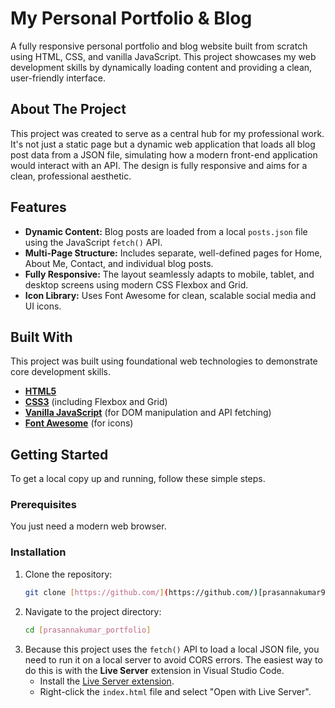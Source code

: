 # My Personal Portfolio & Blog

A fully responsive personal portfolio and blog website built from scratch using HTML, CSS, and vanilla JavaScript. This project showcases my web development skills by dynamically loading content and providing a clean, user-friendly interface.

## About The Project

This project was created to serve as a central hub for my professional work. It's not just a static page but a dynamic web application that loads all blog post data from a JSON file, simulating how a modern front-end application would interact with an API. The design is fully responsive and aims for a clean, professional aesthetic.


## Features

* **Dynamic Content:** Blog posts are loaded from a local `posts.json` file using the JavaScript `fetch()` API.
* **Multi-Page Structure:** Includes separate, well-defined pages for Home, About Me, Contact, and individual blog posts.
* **Fully Responsive:** The layout seamlessly adapts to mobile, tablet, and desktop screens using modern CSS Flexbox and Grid.
* **Icon Library:** Uses Font Awesome for clean, scalable social media and UI icons.


## Built With

This project was built using foundational web technologies to demonstrate core development skills.

* [**HTML5**](https://developer.mozilla.org/en-US/docs/Web/Guide/HTML/HTML5)
* [**CSS3**](https://developer.mozilla.org/en-US/docs/Web/CSS) (including Flexbox and Grid)
* [**Vanilla JavaScript**](https://developer.mozilla.org/en-US/docs/Web/JavaScript) (for DOM manipulation and API fetching)
* [**Font Awesome**](https://fontawesome.com/) (for icons)

 

## Getting Started

To get a local copy up and running, follow these simple steps.

### Prerequisites

You just need a modern web browser.

### Installation

1.  Clone the repository:
    ```sh
    git clone [https://github.com/](https://github.com/)[prasannakumar9367]/[prasannakumar -portfolio].git
    ```
2.  Navigate to the project directory:
    ```sh
    cd [prasannakumar_portfolio]
    ```
3.  Because this project uses the `fetch()` API to load a local JSON file, you need to run it on a local server to avoid CORS errors. The easiest way to do this is with the **Live Server** extension in Visual Studio Code.
    * Install the [Live Server extension](https://marketplace.visualstudio.com/items?itemName=ritwickdey.LiveServer).
    * Right-click the `index.html` file and select "Open with Live Server".



 
